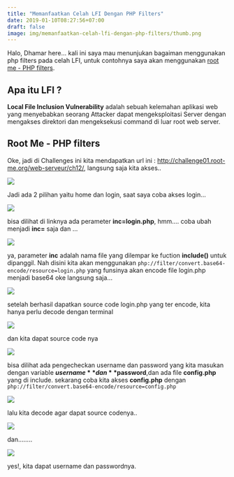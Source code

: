 ```yaml
---
title: "Memanfaatkan Celah LFI Dengan PHP Filters"
date: 2019-01-10T08:27:56+07:00
draft: false
image: img/memanfaatkan-celah-lfi-dengan-php-filters/thumb.png
---
```


Halo, Dhamar here...
kali ini saya mau menunjukan bagaiman menggunakan php filters pada celah LFI, untuk contohnya saya akan menggunakan [root me - PHP filters](https://www.root-me.org/en/Challenges/Web-Server/PHP-filters).

## Apa itu LFI ?

**Local File Inclusion Vulnerability** adalah sebuah kelemahan aplikasi web yang menyebabkan seorang Attacker dapat mengeksploitasi Server dengan mengakses direktori dan mengeksekusi command di luar root web server.

## Root Me - PHP filters

Oke, jadi di Challenges ini kita mendapatkan url ini : http://challenge01.root-me.org/web-serveur/ch12/, langsung saja kita akses..

![](/img/memanfaatkan-celah-lfi-dengan-php-filters/step-1.png)

Jadi ada 2 pilihan yaitu home dan login, saat saya coba akses login...

![](/img/memanfaatkan-celah-lfi-dengan-php-filters/step-2.png)

bisa dilihat di linknya ada perameter **inc=login.php**, hmm.... coba ubah menjadi **inc=** saja dan ...

![](/img/memanfaatkan-celah-lfi-dengan-php-filters/step-3.png)

ya, parameter **inc** adalah nama file yang dilempar ke fuction **include()** untuk dipanggil. Nah disini kita akan menggunakan `php://filter/convert.base64-encode/resource=login.php` yang funsinya akan encode file login.php menjadi base64 oke langsung saja...

![](/img/memanfaatkan-celah-lfi-dengan-php-filters/step-4.png)

setelah berhasil dapatkan source code login.php yang ter encode, kita hanya perlu decode dengan terminal

![](/img/memanfaatkan-celah-lfi-dengan-php-filters/step-5.png)

dan kita dapat source code nya 

![](/img/memanfaatkan-celah-lfi-dengan-php-filters/step-6.png)

bisa dilihat ada pengecheckan username dan password yang kita masukan dengan variable **$username** dan **$password**,dan ada file **config.php** yang di include. sekarang coba kita akses **config.php** dengan `php://filter/convert.base64-encode/resource=config.php`

![](/img/memanfaatkan-celah-lfi-dengan-php-filters/step-7.png)

lalu kita decode agar dapat source codenya..

![](/img/memanfaatkan-celah-lfi-dengan-php-filters/step-8.png)

dan........

![](/img/memanfaatkan-celah-lfi-dengan-php-filters/step-9.png)

yes!, kita dapat username dan passwordnya.